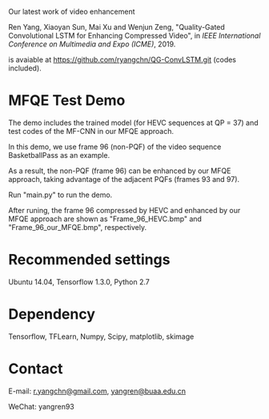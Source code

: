 Our latest work of video enhancement 

Ren Yang, Xiaoyan Sun, Mai Xu and Wenjun Zeng, "Quality-Gated Convolutional LSTM for Enhancing Compressed Video", in *IEEE International Conference on Multimedia and Expo (ICME)*, 2019.

is avaiable at https://github.com/ryangchn/QG-ConvLSTM.git (codes included).

# MFQE Test Demo 

The demo includes the trained model (for HEVC sequences at QP = 37) and test codes of the MF-CNN in our MFQE approach. 

In this demo, we use frame 96 (non-PQF) of the video sequence BasketballPass as an example. 

As a result, the non-PQF (frame 96) can be enhanced by our MFQE approach, taking advantage of the adjacent PQFs (frames 93 and 97).

Run "main.py" to run the demo. 

After runing, the frame 96 compressed by HEVC and enhanced by our MFQE approach are shown as "Frame_96_HEVC.bmp" and "Frame_96_our_MFQE.bmp", respectively.


# Recommended settings

Ubuntu 14.04, Tensorflow 1.3.0, Python 2.7

# Dependency

Tensorflow, TFLearn, Numpy, Scipy, matplotlib, skimage

# Contact

E-mail: r.yangchn@gmail.com, yangren@buaa.edu.cn

WeChat: yangren93
